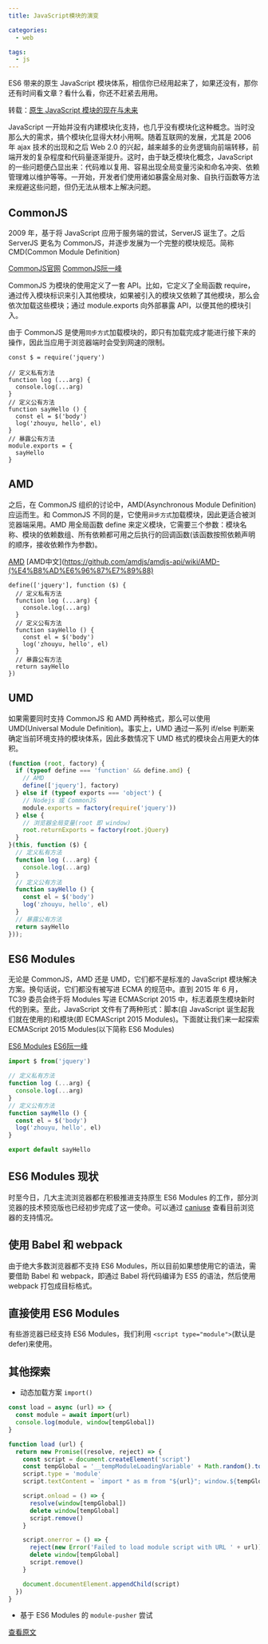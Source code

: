 ```yaml
---
title: JavaScript模块的演变

categories:
  - web

tags:
  - js
---
```


ES6 带来的原生 JavaScript 模块体系，相信你已经用起来了，如果还没有，那你还有时间看文章？看什么看，你还不赶紧去用用。

<!-- more -->

转载：[原生 JavaScript 模块的现在与未来](https://zhuanlan.zhihu.com/p/32554482)

JavaScript 一开始并没有内建模块化支持，也几乎没有模块化这种概念。当时没那么大的需求，搞个模块化显得大材小用啊。随着互联网的发展，尤其是 2006 年 ajax 技术的出现和之后 Web 2.0 的兴起，越来越多的业务逻辑向前端转移，前端开发的复杂程度和代码量逐渐提升。这时，由于缺乏模块化概念，JavaScript 的一些问题便凸显出来：代码难以复用、容易出现全局变量污染和命名冲突、依赖管理难以维护等等。一开始，开发者们使用诸如暴露全局对象、自执行函数等方法来规避这些问题，但仍无法从根本上解决问题。

## CommonJS

2009 年，基于将 JavaScript 应用于服务端的尝试，ServerJS 诞生了。之后 ServerJS 更名为 CommonJS，并逐步发展为一个完整的模块规范。简称 CMD(Common Module Definition)

[CommonJS官网](http://www.commonjs.org/)
[CommonJS阮一峰](http://javascript.ruanyifeng.com/nodejs/module.html)

CommonJS 为模块的使用定义了一套 API。比如，它定义了全局函数 require，通过传入模块标识来引入其他模块，如果被引入的模块又依赖了其他模块，那么会依次加载这些模块；通过 module.exports 向外部暴露 API，以便其他的模块引入。

由于 CommonJS 是使用`同步方式`加载模块的，即只有加载完成才能进行接下来的操作，因此当应用于浏览器端时会受到网速的限制。

``` JS
const $ = require('jquery')

// 定义私有方法
function log (...arg) {
  console.log(...arg)
}
// 定义公有方法
function sayHello () {
  const el = $('body')
  log('zhouyu, hello', el)
}
// 暴露公有方法
module.exports = {
  sayHello
}
```

## AMD

之后，在 CommonJS 组织的讨论中，AMD(Asynchronous Module Definition)应运而生。和 CommonJS 不同的是，它使用`异步方式`加载模块，因此更适合被浏览器端采用。AMD 用全局函数 define 来定义模块，它需要三个参数：模块名称、模块的依赖数组、所有依赖都可用之后执行的回调函数(该函数按照依赖声明的顺序，接收依赖作为参数)。

[AMD](https://github.com/amdjs/amdjs-api/wiki/AMD)
[AMD中文](https://github.com/amdjs/amdjs-api/wiki/AMD-(%E4%B8%AD%E6%96%87%E7%89%88)

``` JS
define(['jquery'], function ($) {
  // 定义私有方法
  function log (...arg) {
    console.log(...arg)
  }
  // 定义公有方法
  function sayHello () {
    const el = $('body')
    log('zhouyu, hello', el)
  }
  // 暴露公有方法
  return sayHello
})
```

## UMD

如果需要同时支持 CommonJS 和 AMD 两种格式，那么可以使用 UMD(Universal Module Definition)。事实上，UMD 通过一系列 if/else 判断来确定当前环境支持的模块体系，因此多数情况下 UMD 格式的模块会占用更大的体积。

``` js
(function (root, factory) {
  if (typeof define === 'function' && define.amd) {
    // AMD
    define(['jquery'], factory)
  } else if (typeof exports === 'object') {
    // Nodejs 或 CommonJS
    module.exports = factory(require('jquery'))
  } else {
    // 浏览器全局变量(root 即 window)
    root.returnExports = factory(root.jQuery)
  }
}(this, function ($) {
  // 定义私有方法
  function log (...arg) {
    console.log(...arg)
  }
  // 定义公有方法
  function sayHello () {
    const el = $('body')
    log('zhouyu, hello', el)
  }
  // 暴露公有方法
  return sayHello
}));
```

## ES6 Modules

无论是 CommonJS，AMD 还是 UMD，它们都不是标准的 JavaScript 模块解决方案。换句话说，它们都没有被写进 ECMA 的规范中。直到 2015 年 6 月，TC39 委员会终于将 Modules 写进 ECMAScript 2015 中，标志着原生模块新时代的到来。至此，JavaScript 文件有了两种形式：脚本(自 JavaScript 诞生起我们就在使用的)和模块(即 ECMAScript 2015 Modules)。下面就让我们来一起探索 ECMAScript 2015 Modules(以下简称 ES6 Modules)

[ES6 Modules](http://www.ecma-international.org/ecma-262/6.0/#sec-modules)
[ES6阮一峰](http://es6.ruanyifeng.com/#docs/module)

``` js
import $ from('jquery')

// 定义私有方法
function log (...arg) {
  console.log(...arg)
}
// 定义公有方法
function sayHello () {
  const el = $('body')
  log('zhouyu, hello', el)
}

export default sayHello
```

## ES6 Modules 现状

时至今日，几大主流浏览器都在积极推进支持原生 ES6 Modules 的工作，部分浏览器的技术预览版也已经初步完成了这一使命。可以通过 [caniuse](https://caniuse.com/#search=module) 查看目前浏览器的支持情况。

## 使用 Babel 和 webpack

由于绝大多数浏览器都不支持 ES6 Modules，所以目前如果想使用它的语法，需要借助 Babel 和 webpack，即通过 Babel 将代码编译为 ES5 的语法，然后使用 webpack 打包成目标格式。

## 直接使用 ES6 Modules

有些游览器已经支持 ES6 Modules，我们利用 `<script type="module">`(默认是 defer)来使用。

## 其他探索

* 动态加载方案 `import()`

``` js
const load = async (url) => {
  const module = await import(url)
  console.log(module, window[tempGlobal])
}
```

``` js
function load (url) {
  return new Promise((resolve, reject) => {
    const script = document.createElement('script')
    const tempGlobal = '__tempModuleLoadingVariable' + Math.random().toString(32).substring(2)
    script.type = 'module'
    script.textContent = `import * as m from "${url}"; window.${tempGlobal} = m;`

    script.onload = () => {
      resolve(window[tempGlobal])
      delete window[tempGlobal]
      script.remove()
    }

    script.onerror = () => {
      reject(new Error('Failed to load module script with URL ' + url))
      delete window[tempGlobal]
      script.remove()
    }

    document.documentElement.appendChild(script)
  })
}
```

* 基于 ES6 Modules 的 `module-pusher` 尝试

[查看原文](https://zhuanlan.zhihu.com/p/32554482)
